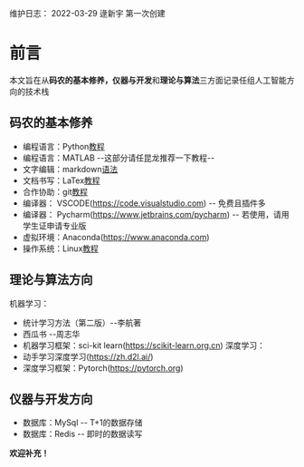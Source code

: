 维护日志：
2022-03-29 逯新宇 第一次创建

# 前言
本文旨在从**码农的基本修养，仪器与开发**和**理论与算法**三方面记录任组人工智能方向的技术栈  

## 码农的基本修养
+ 编程语言：Python[教程](https://www.liaoxuefeng.com/wiki/1016959663602400)  
+ 编程语言：MATLAB  --这部分请任昆龙推荐一下教程--
+ 文字编辑：markdown[语法](https://markdown.com.cn/basic-syntax/links.html)
+ 文档书写：LaTex[教程](https://www.jianshu.com/p/3e842d67ada2)
+ 合作协助：git[教程](https://www.runoob.com/git/git-tutorial.html)
+ 编译器： VSCODE(https://code.visualstudio.com) -- 免费且插件多
+ 编译器： Pycharm(https://www.jetbrains.com/pycharm) -- 若使用，请用学生证申请专业版
+ 虚拟环境：Anaconda(https://www.anaconda.com)
+ 操作系统：Linux[教程](https://www.runoob.com/linux)
## 理论与算法方向
机器学习：
+ 统计学习方法（第二版）--李航著
+ 西瓜书 --周志华
+ 机器学习框架：sci-kit learn(https://scikit-learn.org.cn)
深度学习：
+ 动手学习深度学习(https://zh.d2l.ai/)
+ 深度学习框架：Pytorch(https://pytorch.org)
## 仪器与开发方向
+ 数据库：MySql -- T+1的数据存储
+ 数据库：Redis -- 即时的数据读写

**欢迎补充！**
